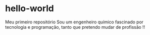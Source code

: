 # hello-world
Meu primeiro repositório
Sou um engenheiro químico fascinado por tecnologia e programação, tanto que pretendo mudar de profissão !! 
